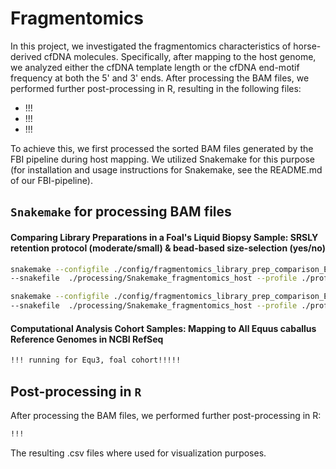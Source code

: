 # Fragmentomics
In this project, we investigated the fragmentomics characteristics of horse-derived cfDNA molecules. Specifically, after mapping to the host genome, we analyzed either the cfDNA template length or the cfDNA end-motif frequency at both the 5' and 3' ends. After processing the BAM files, we performed further post-processing in R, resulting in the following files:
- !!!
- !!!
- !!!

To achieve this, we first processed the sorted BAM files generated by the FBI pipeline during host mapping. We utilized Snakemake for this purpose (for installation and usage instructions for Snakemake, see the README.md of our FBI-pipeline).

## `Snakemake` for processing BAM files 
#### Comparing Library Preparations in a Foal's Liquid Biopsy Sample: SRSLY retention protocol (moderate/small) & bead-based size-selection (yes/no)
```bash
snakemake --configfile ./config/fragmentomics_library_prep_comparison_EquCabAll.yaml \
--snakefile  ./processing/Snakemake_fragmentomics_host --profile ./profile/slurm --conda-frontend conda --use-conda

snakemake --configfile ./config/fragmentomics_library_prep_comparison_EquCab3.yaml \
--snakefile  ./processing/Snakemake_fragmentomics_host --profile ./profile/slurm --conda-frontend conda --use-conda
```

#### Computational Analysis Cohort Samples: Mapping to All Equus caballus Reference Genomes in NCBI RefSeq
```bash
!!! running for Equ3, foal cohort!!!!! 
```

## Post-processing in `R`
After processing the BAM files, we performed further post-processing in R:
```bash
!!! 
```
The resulting .csv files where used for visualization purposes. 
